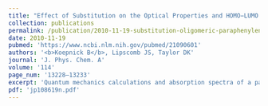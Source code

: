 ```yaml
---
title: "Effect of Substitution on the Optical Properties and HOMO−LUMO Gap of Oligomeric Paraphenylenes"
collection: publications
permalink: /publication/2010-11-19-substitution-oligomeric-paraphenylenes
date: 2010-11-19
pubmed: 'https://www.ncbi.nlm.nih.gov/pubmed/21090601'
authors: '<b>Koepnick B</b>, Lipscomb JS, Taylor DK'
journal: 'J. Phys. Chem. A'
volume: '114'
page_num: '13228–13233'
excerpt: 'Quantum mechanics calculations and absorption spectra of a para-phenylene dimer with various chemical substitutions.'
pdf: 'jp108619n.pdf'
---
```

